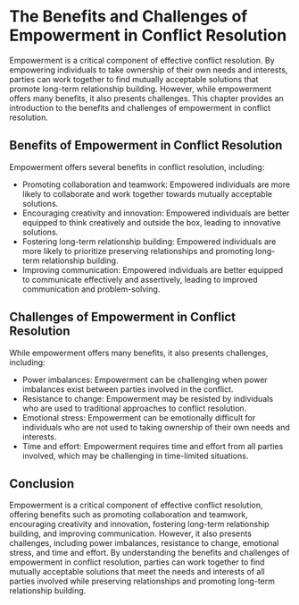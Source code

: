 # The Benefits and Challenges of Empowerment in Conflict Resolution

Empowerment is a critical component of effective conflict resolution. By empowering individuals to take ownership of their own needs and interests, parties can work together to find mutually acceptable solutions that promote long-term relationship building. However, while empowerment offers many benefits, it also presents challenges. This chapter provides an introduction to the benefits and challenges of empowerment in conflict resolution.

Benefits of Empowerment in Conflict Resolution
----------------------------------------------

Empowerment offers several benefits in conflict resolution, including:

* Promoting collaboration and teamwork: Empowered individuals are more likely to collaborate and work together towards mutually acceptable solutions.
* Encouraging creativity and innovation: Empowered individuals are better equipped to think creatively and outside the box, leading to innovative solutions.
* Fostering long-term relationship building: Empowered individuals are more likely to prioritize preserving relationships and promoting long-term relationship building.
* Improving communication: Empowered individuals are better equipped to communicate effectively and assertively, leading to improved communication and problem-solving.

Challenges of Empowerment in Conflict Resolution
------------------------------------------------

While empowerment offers many benefits, it also presents challenges, including:

* Power imbalances: Empowerment can be challenging when power imbalances exist between parties involved in the conflict.
* Resistance to change: Empowerment may be resisted by individuals who are used to traditional approaches to conflict resolution.
* Emotional stress: Empowerment can be emotionally difficult for individuals who are not used to taking ownership of their own needs and interests.
* Time and effort: Empowerment requires time and effort from all parties involved, which may be challenging in time-limited situations.

Conclusion
----------

Empowerment is a critical component of effective conflict resolution, offering benefits such as promoting collaboration and teamwork, encouraging creativity and innovation, fostering long-term relationship building, and improving communication. However, it also presents challenges, including power imbalances, resistance to change, emotional stress, and time and effort. By understanding the benefits and challenges of empowerment in conflict resolution, parties can work together to find mutually acceptable solutions that meet the needs and interests of all parties involved while preserving relationships and promoting long-term relationship building.
